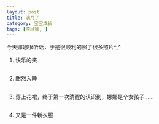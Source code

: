 ```yaml
---
layout: post
title: 满月了
category: 宝宝成长
tags: [李欣娜, ]
---
```

今天娜娜很听话，于是很顺利的照了很多照片^_^

1. 快乐的笑

<img src="http://lh6.ggpht.com/veryfaint/SD50qDL3rmI/AAAAAAAAAKE/YG5HU-gEHYs/100_2566.JPG?imgmax=720" alt="">

2. 酣然入睡

<img src="http://lh4.ggpht.com/veryfaint/SD50qjL3roI/AAAAAAAAAKU/JU9loYWpvBI/100_2604.JPG?imgmax=720" alt="">

3. 穿上花裙，终于第一次清醒的认识到，娜娜是个女孩子……

<img src="http://lh6.ggpht.com/veryfaint/SD50rDL3rpI/AAAAAAAAAKc/HjsyyYqSNeY/100_2597.JPG?imgmax=720" alt="">

4. 又是一件新衣服

<img src="http://lh5.ggpht.com/veryfaint/SD6ISzL3rwI/AAAAAAAAALs/VgTU7I12ac4/100_2587.JPG?imgmax=720" alt="">
